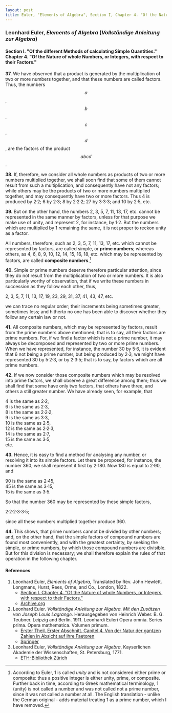 ```yaml
---
layout: post
title: Euler, "Elements of Algebra", Section I, Chapter 4. "Of the Nature of whole Numbers, or Integers, with respect to their Factors."
---
```


### Leonhard Euler, *Elements of Algebra* (*Vollständige Anleitung zur Algebra*)

#### Section I. "Of the different Methods of calculating Simple Quantities." Chapter 4. "Of the Nature of whole Numbers, or Integers, with respect to their Factors."

**37.** We have observed that a product is generated by the
multiplication of two or more numbers together, and that
these numbers are called factors. Thus, the numbers
$$a$$, $$b$$, $$c$$, $$d$$, are the factors of the product $$abcd$$.

**38.** If, therefore, we consider all whole numbers as products of two or more numbers
multiplied together, we shall soon find that some of them cannot result from such a
multiplication, and consequently have not any factors; while others may be the
products of two or more numbers multiplied together, and may consequently have two or more
factors. Thus 4 is produced by 2·2; 6 by 2·3; 8 by
2·2·2; 27 by 3·3·3; and 10 by 2·5, etc.

**39.** But on the other hand, the numbers 2, 3, 5, 7, 11,
13, 17, etc. cannot be represented in the same manner by
factors, unless for that purpose we make use of unity, and
represent 2, for instance, by 1·2. But the numbers
which are multiplied by 1 remaining the same, it is not
proper to reckon unity as a factor.

All numbers, therefore, such as 2, 3, 5, 7, 11, 13, 17,
etc. which cannot be represented by factors, are called
simple, or **prime numbers**; whereas others, as 4, 6, 8, 9, 10,
12, 14, 15, 16, 18, etc. which may be represented by
factors, are called **composite numbers**.[^1]

[^1]: According to Euler, 1 is called *unity* and is not considered either prime or composite: thus a positive integer is either unity, prime, or composite. Further back in time, according to Greek mathematical terminology, 1 (unity) is not called a number and was not called not a prime number, since it was not called a number at all. The English translation - unlike the German original -  adds material treating 1 as a prime number, which I have removed.

**40.** Simple or prime numbers deserve therefore particular attention, since they do not result
from the multiplication of two or more numbers. It is also particularly
worthy of observation, that if we write these numbers in succession as they follow each other, thus,

2, 3, 5, 7, 11, 13, 17, 19, 23, 29, 31, 37, 41, 43, 47, etc.

we can trace no regular order; their increments being sometimes greater, sometimes less; and
hitherto no one has been able to discover whether they follow any certain law or not.

**41.** All composite numbers, which may be represented
by factors, result from the prime numbers above mentioned;
that is to say, all their factors are prime numbers. For, if
we find a factor which is not a prime number, it may always
be decomposed and represented by two or more prime numbers. When we have represented, for instance, the number
30 by 5·6, it is evident that 6 not being a prime number,
but being produced by 2·3, we might have represented
30 by 5·2·3, or by 2·3·5; that is to say, by factors which are all prime numbers.

**42.** If we now consider those composite numbers which may
be resolved into prime factors, we shall observe a great difference among them; thus we shall
find that some have
only two factors, that others have three, and others a still
greater number. We have already seen, for example,
that

4 is the same as 2·2,  
6 is the same as 2·3,  
8 is the same as 2·2·2,  
9 is the same as 3·3,  
10 is the same as 2·5,  
12 is the same as 2·2·3,  
14 is the same as 2·7,  
15 is the same as 3·5,  
etc.

**43.** Hence, it is easy to find a method for analysing any
number, or resolving it into its simple factors. Let there be
proposed, for instance, the number 360; we shall represent
it first by 2·180. Now 180 is equal to 2·90, and

90 is the same as 2·45,  
45 is the same as 3·15,  
15 is the same as 3·5.

So that the number 360 may be represented by these
simple factors,

2·2·2·3·3·5;

since all these
numbers multiplied together produce 360.

**44.** This shows, that prime numbers cannot be divided
by other numbers; and, on the other hand, that the simple
factors of compound numbers are found most conveniently,
and with the greatest certainty, by seeking the simple, or
prime numbers, by which those compound numbers are
divisible. But for this division is necessary; we shall therefore
explain the rules of that operation in the following
chapter.


#### References

1. Leonhard Euler, *Elements of Algebra*, Translated by Rev. John Hewlett. Longmans, Hurst, Rees, Orme, and Co., London, 1822.
    - [Section I. Chapter 4. "Of the Nature of whole Numbers, or Integers, with respect to their Factors."](/assets/euler/en/I-4.pdf)
    - [Archive.org](https://archive.org/details/elementsofalgebr00euleuoft/)
3. Leonhard Euler. *Vollständige Anleitung zur Algebra. Mit den Zusätzen von Joseph Louis Lagrange.* Herausgegeben von Heinrich Weber. B. G. Teubner. Leipzig and Berlin. 1911. Leonhardi Euleri Opera omnia. Series prima. Opera mathematica. Volumen primum.
    - [Erster Theil. Erster Abschnitt. Capitel 4. Von der Natur der gantzen Zahlen in Absicht auf ihre Faetoren](/assets/euler/de/I-I-4.pdf)
    - [Springer](https://link.springer.com/book/9783764314002)
2. Leonhard Euler, *Vollständige Anleitung zur Algebra*, Kayserlichen Akademie der Wissenschaften, St. Petersburg, 1771.
    - [ETH-Bibliothek Zürich](https://doi.org/10.3931/e-rara-9093)